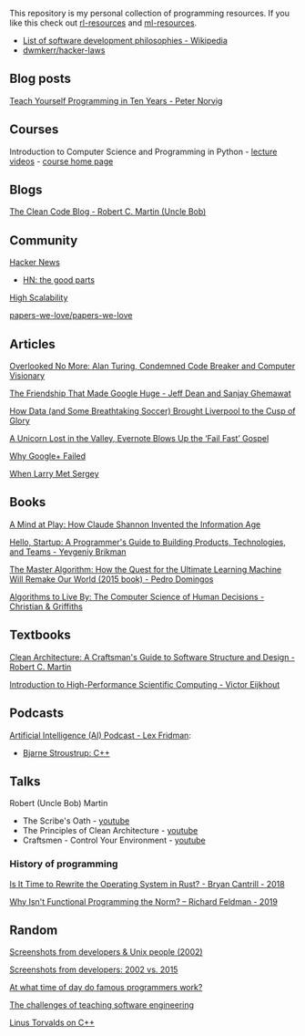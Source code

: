 This repository is my personal collection of programming resources.  If you like this check out [rl-resources](https://github.com/ADGEfficiency/rl-resources) and [ml-resources](https://github.com/ADGEfficiency/ml-resources).

- [List of software development philosophies - Wikipedia](https://en.wikipedia.org/wiki/List_of_software_development_philosophies)
- [dwmkerr/hacker-laws](https://github.com/dwmkerr/hacker-laws)

## Blog posts

[Teach Yourself Programming in Ten Years - Peter Norvig](http://norvig.com/21-days.html)

## Courses

Introduction to Computer Science and Programming in Python - [lecture videos](https://ocw.mit.edu/courses/electrical-engineering-and-computer-science/6-0001-introduction-to-computer-science-and-programming-in-python-fall-2016/lecture-videos/index.htm) - [course home page](https://ocw.mit.edu/courses/electrical-engineering-and-computer-science/6-0001-introduction-to-computer-science-and-programming-in-python-fall-2016/)

## Blogs

[The Clean Code Blog - Robert C. Martin (Uncle Bob)](http://blog.cleancoder.com/)

## Community

[Hacker News](https://news.ycombinator.com/)
- [HN: the good parts](https://danluu.com/hn-comments/)

[High Scalability](http://highscalability.com/all-time-favorites/)

[papers-we-love/papers-we-love](https://github.com/papers-we-love/papers-we-love)

## Articles

[Overlooked No More: Alan Turing, Condemned Code Breaker and Computer Visionary](https://www.nytimes.com/2019/06/05/obituaries/alan-turing-overlooked.html)

[The Friendship That Made Google Huge - Jeff Dean and Sanjay Ghemawat](https://www.newyorker.com/magazine/2018/12/10/the-friendship-that-made-google-huge)

[How Data (and Some Breathtaking Soccer) Brought Liverpool to the Cusp of Glory](https://www.nytimes.com/2019/05/22/magazine/soccer-data-liverpool.html)

[A Unicorn Lost in the Valley, Evernote Blows Up the ‘Fail Fast’ Gospel](https://www.nytimes.com/2019/06/28/business/evernote-what-happened.html)

[Why Google+ Failed](https://onezero.medium.com/why-google-failed-4b9db05b973b)

[When Larry Met Sergey](https://marker.medium.com/when-larry-met-sergey-8bfcdbace1f7)

## Books

[A Mind at Play: How Claude Shannon Invented the Information Age](https://www.amazon.com/Mind-Play-Shannon-Invented-Information/dp/1476766681)

[Hello, Startup: A Programmer's Guide to Building Products, Technologies, and Teams - Yevgeniy Brikman](https://www.amazon.co.uk/gp/product/B016YZWDA4/ref=ppx_yo_dt_b_d_asin_title_o01?ie=UTF8&psc=1)

[The Master Algorithm: How the Quest for the Ultimate Learning Machine Will Remake Our World (2015 book) - Pedro Domingos](https://en.wikipedia.org/wiki/The_Master_Algorithm)

[Algorithms to Live By: The Computer Science of Human Decisions - Christian & Griffiths](https://www.goodreads.com/book/show/25666050-algorithms-to-live-by)

## Textbooks

[Clean Architecture: A Craftsman's Guide to Software Structure and Design - Robert C. Martin](https://www.goodreads.com/book/show/18043011-clean-architecture)

[Introduction to High-Performance Scientific Computing - Victor Eijkhout](http://pages.tacc.utexas.edu/~eijkhout/istc/html/index.html)

## Podcasts

[Artificial Intelligence (AI) Podcast - Lex Fridman](https://www.youtube.com/playlist?list=PLrAXtmErZgOdP_8GztsuKi9nrraNbKKp4):
- [Bjarne Stroustrup: C++](https://youtu.be/uTxRF5ag27A)

## Talks

Robert (Uncle Bob) Martin
- The Scribe's Oath - [youtube](https://www.youtube.com/watch?v=X31Jc6HQUcs)
- The Principles of Clean Architecture - [youtube](https://www.youtube.com/watch?v=o_TH-Y78tt4)
- Craftsmen - Control Your Environment - [youtube](https://www.youtube.com/watch?v=NZNhtYVb6H8)

### History of programming

[Is It Time to Rewrite the Operating System in Rust? - Bryan Cantrill - 2018](https://www.youtube.com/watch?v=HgtRAbE1nBM&list=WL&index=3&t=0s)

[Why Isn't Functional Programming the Norm? – Richard Feldman - 2019](https://www.youtube.com/watch?v=QyJZzq0v7Z4)

## Random

[Screenshots from developers & Unix people (2002)](https://anders.unix.se/2015/10/28/screenshots-from-developers--unix-people-2002/)

[Screenshots from developers: 2002 vs. 2015](https://anders.unix.se/2015/12/10/screenshots-from-developers--2002-vs.-2015/)

[At what time of day do famous programmers work?](https://ivan.bessarabov.com/blog/famous-programmers-work-time)

[The challenges of teaching software engineering](https://www.sicpers.info/2019/07/the-challenges-of-teaching-software-engineering/)

[Linus Torvalds on C++](http://harmful.cat-v.org/software/c++/linus)
